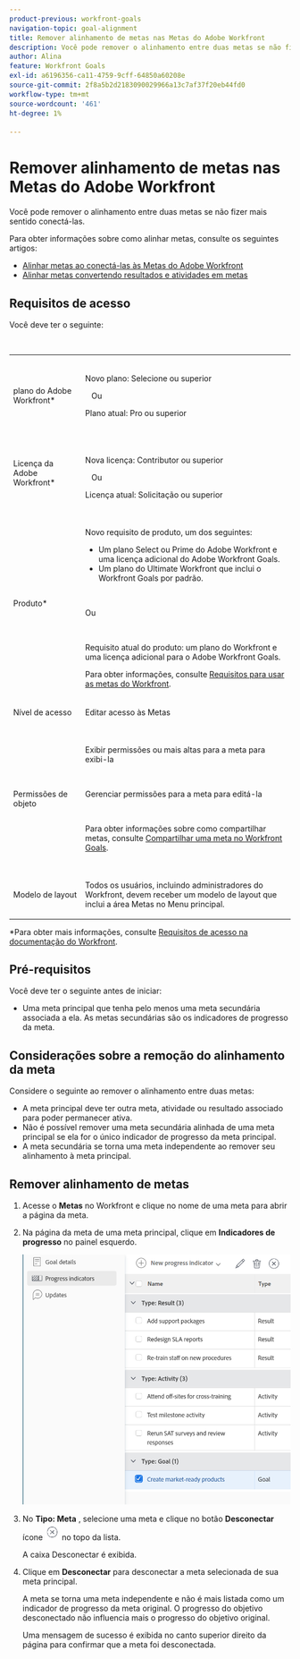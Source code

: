 ```yaml
---
product-previous: workfront-goals
navigation-topic: goal-alignment
title: Remover alinhamento de metas nas Metas do Adobe Workfront
description: Você pode remover o alinhamento entre duas metas se não fizer mais sentido conectá-las.
author: Alina
feature: Workfront Goals
exl-id: a6196356-ca11-4759-9cff-64850a60208e
source-git-commit: 2f8a5b2d2183090029966a13c7af37f20eb44fd0
workflow-type: tm+mt
source-wordcount: '461'
ht-degree: 1%

---
```


# Remover alinhamento de metas nas Metas do Adobe Workfront

Você pode remover o alinhamento entre duas metas se não fizer mais sentido conectá-las.

Para obter informações sobre como alinhar metas, consulte os seguintes artigos:

* [Alinhar metas ao conectá-las às Metas do Adobe Workfront](../../workfront-goals/goal-alignment/align-goals-by-connecting-them.md)
* [Alinhar metas convertendo resultados e atividades em metas](../../workfront-goals/goal-alignment/align-goals-by-converting-results-activities.md)

## Requisitos de acesso

Você deve ter o seguinte:

<table style="table-layout:auto">
 <col>
 </col>
 <col>
 </col>
 <tbody>
  <tr>
   <td role="rowheader">plano do Adobe Workfront*</td>
   <td>
   <p>Novo plano: Selecione ou superior</p>
   Ou
   <p>Plano atual: Pro ou superior</p>
   
   </td>
  </tr>
  <tr>
   <td role="rowheader">Licença da Adobe Workfront*</td>
   <td>
   <p>Nova licença: Contributor ou superior</p>
   Ou
   <p>Licença atual: Solicitação ou superior</p> </td>
  </tr>
  <tr>
   <td role="rowheader">Produto*</td>
   <td>
   <p> Novo requisito de produto, um dos seguintes: </p>
<ul>
<li>Um plano Select ou Prime do Adobe Workfront e uma licença adicional do Adobe Workfront Goals.</li>
<li>Um plano do Ultimate Workfront que inclui o Workfront Goals por padrão. </li></ul>
   <p>Ou</p>
   <p>Requisito atual do produto: um plano do Workfront e uma licença adicional para o Adobe Workfront Goals. </p> <p>Para obter informações, consulte <a href="../../workfront-goals/goal-management/access-needed-for-wf-goals.md" class="MCXref xref">Requisitos para usar as metas do Workfront</a>. </p> </td>
  </tr>
  <tr>
   <td role="rowheader">Nível de acesso</td>
   <td> <p>Editar acesso às Metas</p> </td>
  </tr>
  <tr data-mc-conditions="">
   <td role="rowheader">Permissões de objeto</td>
   <td>
    <p>Exibir permissões ou mais altas para a meta para exibi-la</p>
     <p>Gerenciar permissões para a meta para editá-la</p>
     <p>Para obter informações sobre como compartilhar metas, consulte <a href="../../workfront-goals/workfront-goals-settings/share-a-goal.md" class="MCXref xref">Compartilhar uma meta no Workfront Goals</a>. </p>
    </td>
  </tr>
   <td role="rowheader"><p>Modelo de layout</p></td>
   <td> <p>Todos os usuários, incluindo administradores do Workfront, devem receber um modelo de layout que inclui a área Metas no Menu principal. </p>  
</td>
  </tr>
 </tbody>
</table>

*Para obter mais informações, consulte [Requisitos de acesso na documentação do Workfront](/help/quicksilver/administration-and-setup/add-users/access-levels-and-object-permissions/access-level-requirements-in-documentation.md).

## Pré-requisitos

Você deve ter o seguinte antes de iniciar:

* Uma meta principal que tenha pelo menos uma meta secundária associada a ela. As metas secundárias são os indicadores de progresso da meta.

## Considerações sobre a remoção do alinhamento da meta

Considere o seguinte ao remover o alinhamento entre duas metas:

* A meta principal deve ter outra meta, atividade ou resultado associado para poder permanecer ativa.
* Não é possível remover uma meta secundária alinhada de uma meta principal se ela for o único indicador de progresso da meta principal.
* A meta secundária se torna uma meta independente ao remover seu alinhamento à meta principal.

## Remover alinhamento de metas

<!--
Removing goal alignment differs depending on which environment you use.

### Remove goal alignment in the Production environment


1. Go to a child goal aligned to a parent goal. 
1. Click the goal name to open the **Goal Details** panel. 
1. Click the **gear icon** ![](assets/gear-icon-settings.png) next to the parent goal, then click **Remove alignment**.

   ![](assets/edit-remove-alignment-350x88.png)

   The goal becomes a standalone goal and its progress no longer influences the progress of the original parent goal. 

1. (Optional) Click **Undo** in the lower-left corner of the screen if you want to revert this change and keep the goals aligned. 
1. (Optional) Add activities and results to either goals to indicate their progress. For information about adding activities and results, see the following articles:

   * [Add activities to goals in Adobe Workfront Goals](../../workfront-goals/results-and-activities/add-activities-to-goals.md) 
   * [Add results to goals in Adobe Workfront Goals](../../workfront-goals/results-and-activities/add-results-to-goals.md)
-->

1. Acesse o **Metas** no Workfront e clique no nome de uma meta para abrir a página da meta.
1. Na página da meta de uma meta principal, clique em **Indicadores de progresso** no painel esquerdo.

   ![](assets/remove-goal-alignment-from-list-unshimmed.png)

1. No **Tipo: Meta** , selecione uma meta e clique no botão **Desconectar** ícone ![](assets/disconnect-goal-to-remove-alignment-icon-unshimmed.png) no topo da lista.

   A caixa Desconectar é exibida.

1. Clique em **Desconectar** para desconectar a meta selecionada de sua meta principal.

   A meta se torna uma meta independente e não é mais listada como um indicador de progresso da meta original. O progresso do objetivo desconectado não influencia mais o progresso do objetivo original.

   Uma mensagem de sucesso é exibida no canto superior direito da página para confirmar que a meta foi desconectada.